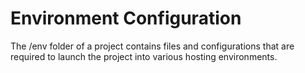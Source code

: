 Environment Configuration
=========================

The /env folder of a project contains files and configurations that are
required to launch the project into various hosting environments.

